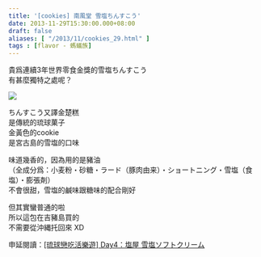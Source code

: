 ```yaml
---
title: '[cookies] 南風堂 雪塩ちんすこう'
date: 2013-11-29T15:30:00.000+08:00
draft: false
aliases: [ "/2013/11/cookies_29.html" ]
tags : [flavor - 螞蟻族]
---
```


貴爲連續3年世界零食金獎的雪塩ちんすこう  
有甚麼獨特之處呢？  

[![](https://4.bp.blogspot.com/-OptpV5ZD-8Q/XCd6cB5pGII/AAAAAAAACvE/FGFyW86xczQhVJGLFcdkoBoJl30rmK3gwCLcBGAs/s640/68.jpg)](https://4.bp.blogspot.com/-OptpV5ZD-8Q/XCd6cB5pGII/AAAAAAAACvE/FGFyW86xczQhVJGLFcdkoBoJl30rmK3gwCLcBGAs/s1600/68.jpg)

ちんすこう又譯金楚糕  
是傳統的琉球菓子  
金黃色的cookie  
是宮古島的雪塩的口味  
  
味道幾香的，因為用的是豬油  
（全成分爲：小麦粉・砂糖・ラード（豚肉由来）・ショートニング・雪塩（食塩）・膨張剤）  
不會很甜，雪塩的鹹味跟糖味的配合剛好  
  
但其實蠻普通的啦  
所以這包在吉豬島買的  
不需要從沖縄托回來 XD  
  
  
申延閱讀：[\[琉球戀吃活樂遊\] Day4：塩屋 雪塩ソフトクリーム](http://www.hidie.net/2013/11/day4_19.html)